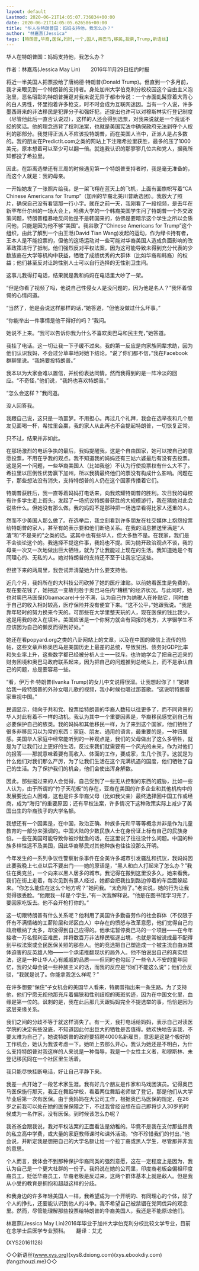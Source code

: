 ```yaml
---
layout: default
Lastmod: 2020-06-21T14:05:07.736834+00:00
date: 2020-06-21T14:05:05.626586+00:00
title: "华人在特朗普国：妈妈支持他，我怎么办？"
author: "林嘉燕(Jessica"
tags: [特朗普,华裔,医保,妈妈,一个,国人,奥巴马,移民,投票,Trump,新语丝]
---
```


华人在特朗普国：妈妈支持他，我怎么办？

作者：林嘉燕(Jessica May Lin)　　2016年11月29日纽约时报

将近一半美国人把票投给了唐纳德·特朗普(Donald Trump)。但直到一个多月前，我才亲眼见到一个特朗普的支持者。身处加州大学伯克利分校校园这个自由主义泡泡里，恶名昭彰的特朗普拥趸对我来说无异于都市传说：一个赤面虬髯穿着大背心的白人男性，怀里抱着许多枪支，时不时会成为互联网迷因。当有一个人说，许多墨西哥来的非法移民是犯罪分子和强奸犯，还提出也许可以对穆斯林实行登记制度（尽管他此后一直否认说过），这样的人还会得到选票，对我来说就是一个荒诞不经的笑话。他的理念违背了权利法案，也就是美国宪法中确保政府无法剥夺个人权利的那部分。我觉得正派人不应该投特朗普，而在美国人当中，正派人是占多数的。我的朋友在PredictIt.com之类的网站上下注赌希拉里获胜，最多的压了1000美元，原本想着可以至少可以翻一倍。就连我认识的那寥寥几位共和党人，据我所知都投了希拉里。

因此，在距离选举还有三周的时候遇见第一个特朗普支持者时，我是毫无准备的，而这个人就是：我的母亲。

一开始她发了一张照片给我，是一架飞翔在蓝天上的飞机，上面有面旗帜写着“CA Chinese Americans for Trump”（加州的华裔北美川普助选团）。我放大了照片，确保自己没有看错那一行小字。就在之前一天，我刚看了一段视频，是去年在新罕布什尔州的一场大会上，哈佛大学的一个韩裔美国学生问了特朗普一个外交政策问题，特朗普粗暴地反问他是不是韩国来的，仿佛是要暗示这个学生之所以会质问他，只能是因为他不够“美国”。我谷歌了“Chinese Americans for Trump”这个组织，由此了解到一个由王湉(David Tian Wang)发起的运动，作为绿卡持有者，王本人是不能投票的，但他的这场运动对一些可能对华裔美国人造成负面影响的改革政策进行了抵制。他们强烈反对平权法案，因为这可能导致未得到充分代表的少数族裔在大学等机构中获益，牺牲了成绩优秀的大群体（比如华裔和韩裔）的权益；他们甚至反对让跨性别人士可以自行选择的无性别卫生间。

这事儿我得打电话，结果就是我和妈妈在电话里大吵了一架。

“但是你看了视频了吗，他说自己性侵女人是没问题的，因为他是名人？”我怀着惊愕的心情问道。

“当然了，他是会说这样那样的话，”她答道，“但他没做过什么坏事。”

“你能举出一件事情是他干得好的吗？”我问。

她说不上来。“我可以告诉你我为什么不喜欢奥巴马和民主党，”她答道。

我挂了电话。这一切让我一下子缓不过来。我的第一反应是向家族同辈求助，因为他们认识我妈，不会过分草率地对她下结论。“说了你们都不信，”我在Facebook群聊里说。“我妈要投特朗普。”

我本以为大家会难以置信，并纷纷表达同情。然而我得到的是一阵冷淡的回应。“不奇怪，”他们说，“我妈也喜欢特朗普。”

“怎么会这样？”我问道。

没人回答我。

我跟自己说，这只是一场噩梦。不用担心。再过几个礼拜，我会在选举夜和几个朋友见面喝一杯，希拉里会赢，我的家人从此再也不会提起特朗普，一切恢复正常。

只不过，结果并非如此。

在那场激烈的电话争执的最后，我妈提醒我，这是个自由国家，她可以按自己的意愿投票，不用在乎我的观点。我不知道我的妈妈还有三姑六婆最后有没有去投票。这是另一个问题，一些华裔美国人（比如我爸）不认为行使投票权有什么大不了。希拉里以压倒性优势赢下加州，所以我猜最终他们的票没有构成什么影响。问题在于，那些想法没有消失，支持特朗普的人仍在这个国家传播着它们。

特朗普获胜后，我一直等着妈妈打电话来，向我炫耀特朗普的胜利。次日我的母校有许多学生走上街头，发起了一场抗议特朗普获胜的大规模游行，我在猜她对此会说些什么。但她没有那么做。我的妈妈不是那种把一场选举看得比家人还重的人。

然而不少美国人那么做了。在选举后，我立刻看到许多朋友在社交媒体上抱怨投票给特朗普的家人，甚至有的表示要和他们断绝关系。在我的消息推送里满是“人渣”和“不是亲的”之类的话。这其中也有些华人，但大多数不是。在我家，我们是不会谈论这个的。我选择不提这件事，我妈也不提。因为抛开政治观点不谈，我的母亲一次又一次地做出巨大牺牲，就为了让我能过上现在的生活。我知道她是个有同理心的、无私的人。她对特朗普的支持还不至于让我忘记这些。

但接下来的两周里，我尝试弄清楚她为什么要支持他。

近几个月，我妈所在的大科技公司砍掉了她的医疗津贴。以前她看医生是免费的，现在要花钱了，她把这一变故归咎于奥巴马任内“糟糕”的经济状况。与此同时，她也对奥巴马医保(Obamacare)十分不满，认为自己作为纳税人在补贴它，同时由于自己的收入相对较高，医疗保险并没有便宜下来。“这不公平，”她跟我说。“我是靠年轻时的努力换来今天的。可那些在大学里整天玩的人，现在医保的钱比我少，这是用我的收入在填补。美国应该是一个你努力就会有回报的地方，大学辍学生不应该因为自己的懒反而得到好处。”

她还在看popyard.org之类的八卦网站上的文章，以及在中国的微信上流传的热帖，这些文章声称奥巴马是美国历史上最差的总统，导致贫困、债务对GDP比率和失业率上升，这些数字都已经被分析人士一一驳斥。也许她学会了把自己近来的财务困境和奥巴马政府联系起来，因为把自己的问题推到总统头上，而不是承认自己的问题，总是要容易一些。

“看，伊万卡·特朗普(Ivanka Trump)的女儿中文说得很溜。让我想起你了！”她转给我一段特朗普的外孙女唱儿歌的视频，我小时候也唱过那首歌。“这说明特朗普家重视中国。”

民调显示，倾向于共和党、投票给特朗普的华裔人数较以往更多了，而不同背景的华人对此有着不一样的动机。我认为其中一个重要因素是，华裔移民感觉到自己有必要保护自己的族类。我的妈妈和其他移民一样，为了来到这个国家，他们牺牲了很多非移民习以为常的东西：家庭、朋友、通用的语言，最重要的是，一种归属感。美国华人家庭中经常能听到的一种观点是，我们的父母做出了这么多牺牲，就是为了让我们过上更好的生活，反过来我们就需要有一个风光的未来，作为对他们的报答——那就意味着要有高收入、体面的工作，要成家，生几个孩子。这就是为什么他们对我们那么严厉，为了让我们生活在这个充满机遇的国度，他们牺牲了自己的生活。为了保护我们的机会，他们会使出浑身解数。

因此，那些挺过来的人会觉得，自己受到了一些无从控制的东西的威胁，比如一些人认为，由于所谓的“竹子天花板”的存在，亚裔在美国的许多企业和其他机构中的发展要比白人困难，这也是许多华裔父母（比如我父亲）最终选择回中国工作或经商，成为“海归”的重要原因；还有平权法案，许多情况下这种政策实际上减少了美国出生的华裔孩子的大学名额。

我想还有一个因素是，在中国，政治正确、种族多元和平等等概念并非是作为儿童教育的一部分来强调的。中国大陆的少数民族人士在身份证上标有自己的民族身份。一些在美国可能导致你被炒鱿鱼的话，在这里说了往往没什么问题。中国的种族多样性远不及美国，因此华裔移民对其他种族也往往没那么开明。

今年发生的一系列争议性警察射杀事件在全美许多城市引发骚乱和抗议，我妈妈因此要我晚上七点以后不要出门——她的原话是，“黑人和白人打起来了怎么办？”我住在奥克兰，一个向来以黑人居多的城市。我记得在搬到这里没多久，她来看我，我们在街上走着，每次见到有黑人经过，她都会把我拉到路边停着的车后面躲起来。“你怎么能住在这么个地方呢？”她问我。“太危险了。”老实说，她的行为让我觉得很丢脸。“他跟我一样是个学生，”有一次我解释说。“他是在图书馆学习完了，要回家吃饭去。他不会开枪打你的。”

这一切跟特朗普有什么关系呢？他利用了美国许多勤奋劳作的社会群体（不仅限于怀有不满情绪的工薪阶层和郊区白人）中存在的愤怒与改革意愿，他们觉得自己向政府缴纳了太多，却没得到自己应得的。他承诺暂停奥巴马的一个项目——在今年接收一万名叙利亚难民，并将数百万非法移民驱逐出境，也就是常被说成最不配得到平权法案或全民医保关照的那些人。他的竞选把自己塑造成一个被主流自由派媒体迫害的反英雄人物——一个承诺推翻现状的局外人。他不怕说出自己的真实想法，这是一种让华人心有戚戚的品质——但同时也勾起了一些令人不安的童年回忆，我的父母会说一些种族主义的话，而我的反应是“你们不能这么说”；他们会反驳，“我就是说了。你能拿我怎么样呢？”

在许多想要“保住”子女机会的美国华人看来，特朗普指出来一条生路。为了支持他，他们宁愿无视他那充斥着偏狭和性别歧视的斑斑劣迹，因为在中国文化里，血缘是第一位的。讽刺的是，我在此后那几天跟妈妈完全不提选举的事，恰恰是因为这层亲缘关系。

我们之间的分歧不等于就这样消失了。有一天，我打电话给妈妈，表示自己对读医学院的决定有些没底，不知道因此付出巨大的牺牲是否值得。她欢快地告诉我，不要太难为自己了，她说特朗普的政府要招聘4000名新雇员，意思是这是个极好的工作机会，她认为我该考虑一下。她听上去那么开心，我认为她还是不明白，为什么支持特朗普对我这样的人来说是一种侮辱，我是一个女性主义者，和穆斯林、未登记移民同在一个社区里生活着。

我只能尽快挂断电话，好让自己平静下来。

我差一点开始了一段艺术家生涯。我有好几个朋友是作家和马戏团演员。记得奥巴马医保施行那天，我正在舞蹈学校，看着两位舞蹈老师做了登记，那是他们从大学毕业后第一次有医保。由于我妈妈在大公司工作，根据奥巴马医保的规定，在26岁之前我可以处在她的医保保障之下，不过我曾经设想在自己即将步入30岁的时候成为一名作家，没有医保。到时候该怎么办呢？

我爸爸会跟我说，我对平权法案的正面看法是幼稚的。毕竟不是我在支付那些昂贵的私立高中学费，或大量的家庭教师课时和课外活动。“你不珍惜我们的付出，”他会说，并断定我是想把自己的大学名额让给一个拉丁裔或黑人学生，尽管那并非我的意思。

个人而言，我体会不到那种保护华裔同类的强烈意愿，这在一定程度上是因为，我认为自己是一个更大社群的一份子。我妈说在她的公司里，印度裔老板会偏袒印度裔员工，贬低华裔员工，华裔老板是反过来，这两个群体基本上就是敌人。但是我从小受的教育是拥抱和超越这样的分歧。

和我身边的许多年轻美国人一样，我希望成为一个开明的、有同理心的个体，除了个人的挣扎，还要能认识到他人的斗争。我不希望自己被禁锢在党同伐异的观念里。然而，尽管能理解那些投票给特朗普的华裔美国人，我还是不能原谅他们。

林嘉燕(Jessica May Lin)2016年毕业于加州大学伯克利分校比较文学专业，目前在念学士后医学专业预科。　　翻译：艾尤

(XYS20161128)

◇◇新语丝(www.xys.org)(xys8.dxiong.com)(xys.ebookdiy.com)(fangzhouzi.me)◇◇

